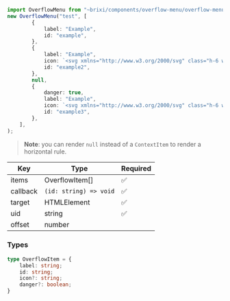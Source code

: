 ```typescript
import OverflowMenu from "~brixi/components/overflow-menu/overflow-menu";
new OverflowMenu("test", [
        {
            label: "Example",
            id: "example",
        },
        {
            label: "Example",
            icon: `<svg xmlns="http://www.w3.org/2000/svg" class="h-6 w-6" fill="none" viewBox="0 0 24 24" stroke="currentColor"><path stroke-linecap="round" stroke-linejoin="round" stroke-width="2" d="M5 8h14M5 8a2 2 0 110-4h14a2 2 0 110 4M5 8v10a2 2 0 002 2h10a2 2 0 002-2V8m-9 4h4" /></svg>`,
            id: "example2",
        },
        null,
        {
            danger: true,
            label: "Example",
            icon: `<svg xmlns="http://www.w3.org/2000/svg" class="h-6 w-6" fill="none" viewBox="0 0 24 24" stroke="currentColor"><path stroke-linecap="round" stroke-linejoin="round" stroke-width="2" d="M19 7l-.867 12.142A2 2 0 0116.138 21H7.862a2 2 0 01-1.995-1.858L5 7m5 4v6m4-6v6m1-10V4a1 1 0 00-1-1h-4a1 1 0 00-1 1v3M4 7h16" /></svg>`,
            id: "example3",
        },
    ],
);
```

> **Note**: you can render `null` instead of a `ContextItem` to render a horizontal rule.

| Key | Type | Required |
| --- | ---- | -------- |
| items | OverflowItem[] | ✅ |
| callback | `(id: string) => void` | ✅ |
| target | HTMLElement | ✅ |
| uid | string | ✅ |
| offset | number | |

### Types

```typescript
type OverflowItem = {
    label: string;
    id: string;
    icon?: string;
    danger?: boolean;
}
```
